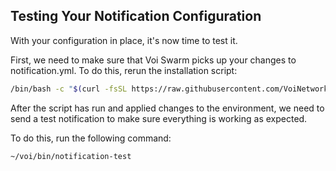 ## Testing Your Notification Configuration

With your configuration in place, it's now time to test it.

First, we need to make sure that Voi Swarm picks up your changes to notification.yml.
To do this, rerun the installation script:

```bash
/bin/bash -c "$(curl -fsSL https://raw.githubusercontent.com/VoiNetwork/voi-swarm/main/install.sh)"
```

After the script has run and applied changes to the environment, we need to send a test notification to make sure
everything is working as expected.

To do this, run the following command:

```bash
~/voi/bin/notification-test
```
